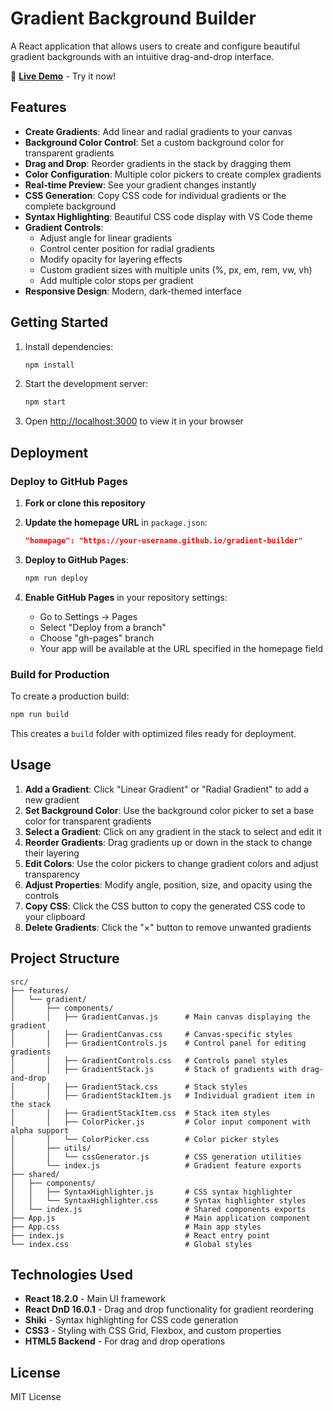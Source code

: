 # Gradient Background Builder

A React application that allows users to create and configure beautiful gradient backgrounds with an intuitive drag-and-drop interface.

🚀 **[Live Demo](https://yourusername.github.io/gradient-builder)** - Try it now!

## Features

- **Create Gradients**: Add linear and radial gradients to your canvas
- **Background Color Control**: Set a custom background color for transparent gradients
- **Drag and Drop**: Reorder gradients in the stack by dragging them
- **Color Configuration**: Multiple color pickers to create complex gradients
- **Real-time Preview**: See your gradient changes instantly
- **CSS Generation**: Copy CSS code for individual gradients or the complete background
- **Syntax Highlighting**: Beautiful CSS code display with VS Code theme
- **Gradient Controls**:
  - Adjust angle for linear gradients
  - Control center position for radial gradients
  - Modify opacity for layering effects
  - Custom gradient sizes with multiple units (%, px, em, rem, vw, vh)
  - Add multiple color stops per gradient
- **Responsive Design**: Modern, dark-themed interface

## Getting Started

1. Install dependencies:

   ```bash
   npm install
   ```

2. Start the development server:

   ```bash
   npm start
   ```

3. Open [http://localhost:3000](http://localhost:3000) to view it in your browser

## Deployment

### Deploy to GitHub Pages

1. **Fork or clone this repository**

2. **Update the homepage URL** in `package.json`:

   ```json
   "homepage": "https://your-username.github.io/gradient-builder"
   ```

3. **Deploy to GitHub Pages**:

   ```bash
   npm run deploy
   ```

4. **Enable GitHub Pages** in your repository settings:
   - Go to Settings → Pages
   - Select "Deploy from a branch"
   - Choose "gh-pages" branch
   - Your app will be available at the URL specified in the homepage field

### Build for Production

To create a production build:

```bash
npm run build
```

This creates a `build` folder with optimized files ready for deployment.

## Usage

1. **Add a Gradient**: Click "Linear Gradient" or "Radial Gradient" to add a new gradient
2. **Set Background Color**: Use the background color picker to set a base color for transparent gradients
3. **Select a Gradient**: Click on any gradient in the stack to select and edit it
4. **Reorder Gradients**: Drag gradients up or down in the stack to change their layering
5. **Edit Colors**: Use the color pickers to change gradient colors and adjust transparency
6. **Adjust Properties**: Modify angle, position, size, and opacity using the controls
7. **Copy CSS**: Click the CSS button to copy the generated CSS code to your clipboard
8. **Delete Gradients**: Click the "×" button to remove unwanted gradients

## Project Structure

```
src/
├── features/
│   └── gradient/
│       ├── components/
│       │   ├── GradientCanvas.js      # Main canvas displaying the gradient
│       │   ├── GradientCanvas.css     # Canvas-specific styles
│       │   ├── GradientControls.js    # Control panel for editing gradients
│       │   ├── GradientControls.css   # Controls panel styles
│       │   ├── GradientStack.js       # Stack of gradients with drag-and-drop
│       │   ├── GradientStack.css      # Stack styles
│       │   ├── GradientStackItem.js   # Individual gradient item in the stack
│       │   ├── GradientStackItem.css  # Stack item styles
│       │   ├── ColorPicker.js         # Color input component with alpha support
│       │   └── ColorPicker.css        # Color picker styles
│       ├── utils/
│       │   └── cssGenerator.js        # CSS generation utilities
│       └── index.js                   # Gradient feature exports
├── shared/
│   ├── components/
│   │   ├── SyntaxHighlighter.js       # CSS syntax highlighter
│   │   └── SyntaxHighlighter.css      # Syntax highlighter styles
│   └── index.js                       # Shared components exports
├── App.js                             # Main application component
├── App.css                            # Main app styles
├── index.js                           # React entry point
└── index.css                          # Global styles
```

## Technologies Used

- **React 18.2.0** - Main UI framework
- **React DnD 16.0.1** - Drag and drop functionality for gradient reordering
- **Shiki** - Syntax highlighting for CSS code generation
- **CSS3** - Styling with CSS Grid, Flexbox, and custom properties
- **HTML5 Backend** - For drag and drop operations

## License

MIT License
